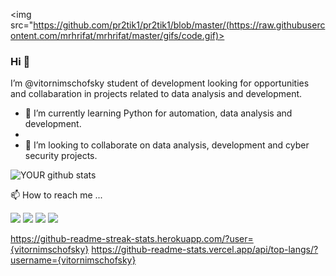 

<img src="https://github.com/pr2tik1/pr2tik1/blob/master/(https://raw.githubusercontent.com/mrhrifat/mrhrifat/master/gifs/code.gif)>

### Hi 👋
I’m @vitornimschofsky student of development looking for opportunities and collabaration in projects related to data analysis and development.

- 🌱 I’m currently learning Python for automation, data analysis and development.
- 
- 👀 I’m looking to collaborate on data analysis, development and cyber security projects. 

![YOUR github stats](https://github-readme-stats.vercel.app/api?username=vitornimschofsky)


📫 How to reach me ...


[<img src="https://img.shields.io/badge/linkedin-%230077B5.svg?&style=for-the-badge&logo=linkedin&logoColor=white" />](https://www.linkedin.com/in/vitor-nimschofsky-08084b204/)
[<img src = "https://img.shields.io/badge/facebook-%231877F2.svg?&style=for-the-badge&logo=facebook&logoColor=white">](https://www.facebook.com/vitorfranklin.delacerda)
[<img src = "https://img.shields.io/badge/WhatsApp-25D366?style=for-the-badge&logo=whatsapp&logoColor=white">](https://api.whatsapp.com/send?phone=558194139806)
[<img src = "https://img.shields.io/badge/Microsoft_Outlook-0078D4?style=for-the-badge&logo=microsoft-outlook&logoColor=white">](mailto:vitor.franklin@hotmail.com)

https://github-readme-streak-stats.herokuapp.com/?user={vitornimschofsky}
https://github-readme-stats.vercel.app/api/top-langs/?username={vitornimschofsky}

